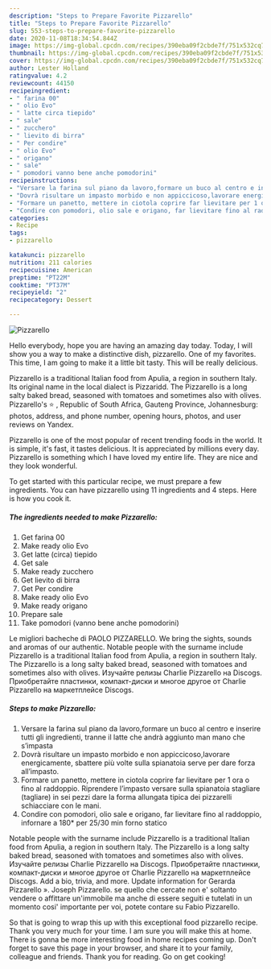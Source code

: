 ```yaml
---
description: "Steps to Prepare Favorite Pizzarello"
title: "Steps to Prepare Favorite Pizzarello"
slug: 553-steps-to-prepare-favorite-pizzarello
date: 2020-11-08T18:34:54.844Z
image: https://img-global.cpcdn.com/recipes/390eba09f2cbde7f/751x532cq70/pizzarello-recipe-main-photo.jpg
thumbnail: https://img-global.cpcdn.com/recipes/390eba09f2cbde7f/751x532cq70/pizzarello-recipe-main-photo.jpg
cover: https://img-global.cpcdn.com/recipes/390eba09f2cbde7f/751x532cq70/pizzarello-recipe-main-photo.jpg
author: Lester Holland
ratingvalue: 4.2
reviewcount: 44150
recipeingredient:
- " farina 00"
- " olio Evo"
- " latte circa tiepido"
- " sale"
- " zucchero"
- " lievito di birra"
- " Per condire"
- " olio Evo"
- " origano"
- " sale"
- " pomodori vanno bene anche pomodorini"
recipeinstructions:
- "Versare la farina sul piano da lavoro,formare un buco al centro e inserire tutti gli ingredienti, tranne il latte che andrà aggiunto man mano che s’impasta"
- "Dovrà risultare un impasto morbido e non appiccicoso,lavorare energicamente, sbattere più volte sulla spianatoia serve per dare forza all’impasto."
- "Formare un panetto, mettere in ciotola coprire far lievitare per 1 ora o fino al raddoppio. Riprendere l’impasto versare sulla spianatoia stagliare (tagliare) in sei pezzi dare la forma allungata tipica dei pizzarelli schiacciare con le mani."
- "Condire con pomodori, olio sale e origano, far lievitare fino al raddoppio, infornare a 180* per 25/30 min forno statico"
categories:
- Recipe
tags:
- pizzarello

katakunci: pizzarello 
nutrition: 211 calories
recipecuisine: American
preptime: "PT22M"
cooktime: "PT37M"
recipeyield: "2"
recipecategory: Dessert

---
```



![Pizzarello](https://img-global.cpcdn.com/recipes/390eba09f2cbde7f/751x532cq70/pizzarello-recipe-main-photo.jpg)

Hello everybody, hope you are having an amazing day today. Today, I will show you a way to make a distinctive dish, pizzarello. One of my favorites. This time, I am going to make it a little bit tasty. This will be really delicious.

Pizzarello is a traditional Italian food from Apulia, a region in southern Italy. Its original name in the local dialect is Pizzaridd. The Pizzarello is a long salty baked bread, seasoned with tomatoes and sometimes also with olives. Pizzarello&#39;s ⭐ , Republic of South Africa, Gauteng Province, Johannesburg: photos, address, and phone number, opening hours, photos, and user reviews on Yandex.

Pizzarello is one of the most popular of recent trending foods in the world. It is simple, it's fast, it tastes delicious. It is appreciated by millions every day. Pizzarello is something which I have loved my entire life. They are nice and they look wonderful.


To get started with this particular recipe, we must prepare a few ingredients. You can have pizzarello using 11 ingredients and 4 steps. Here is how you cook it.

<!--inarticleads1-->

##### The ingredients needed to make Pizzarello:

1. Get  farina 00
1. Make ready  olio Evo
1. Get  latte (circa) tiepido
1. Get  sale
1. Make ready  zucchero
1. Get  lievito di birra
1. Get  Per condire
1. Make ready  olio Evo
1. Make ready  origano
1. Prepare  sale
1. Take  pomodori (vanno bene anche pomodorini)


Le migliori bacheche di PAOLO PIZZARELLO. We bring the sights, sounds and aromas of our authentic. Notable people with the surname include Pizzarello is a traditional Italian food from Apulia, a region in southern Italy. The Pizzarello is a long salty baked bread, seasoned with tomatoes and sometimes also with olives. Изучайте релизы Charlie Pizzarello на Discogs. Приобретайте пластинки, компакт-диски и многое другое от Charlie Pizzarello на маркетплейсе Discogs. 

<!--inarticleads2-->

##### Steps to make Pizzarello:

1. Versare la farina sul piano da lavoro,formare un buco al centro e inserire tutti gli ingredienti, tranne il latte che andrà aggiunto man mano che s’impasta
1. Dovrà risultare un impasto morbido e non appiccicoso,lavorare energicamente, sbattere più volte sulla spianatoia serve per dare forza all’impasto.
1. Formare un panetto, mettere in ciotola coprire far lievitare per 1 ora o fino al raddoppio. Riprendere l’impasto versare sulla spianatoia stagliare (tagliare) in sei pezzi dare la forma allungata tipica dei pizzarelli schiacciare con le mani.
1. Condire con pomodori, olio sale e origano, far lievitare fino al raddoppio, infornare a 180* per 25/30 min forno statico


Notable people with the surname include Pizzarello is a traditional Italian food from Apulia, a region in southern Italy. The Pizzarello is a long salty baked bread, seasoned with tomatoes and sometimes also with olives. Изучайте релизы Charlie Pizzarello на Discogs. Приобретайте пластинки, компакт-диски и многое другое от Charlie Pizzarello на маркетплейсе Discogs. Add a bio, trivia, and more. Update information for Gerarda Pizzarello ». Joseph Pizzarello. se quello che cercate non e&#39; soltanto vendere o affittare un&#39;immobile ma anche di essere seguiti e tutelati in un momento cosi&#39; importante per voi, potete contare su Fabio Pizzarello. 

So that is going to wrap this up with this exceptional food pizzarello recipe. Thank you very much for your time. I am sure you will make this at home. There is gonna be more interesting food in home recipes coming up. Don't forget to save this page in your browser, and share it to your family, colleague and friends. Thank you for reading. Go on get cooking!
